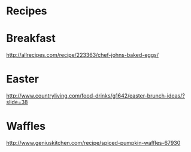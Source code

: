 Recipes
=======

# Breakfast
http://allrecipes.com/recipe/223363/chef-johns-baked-eggs/

# Easter
http://www.countryliving.com/food-drinks/g1642/easter-brunch-ideas/?slide=38

# Waffles
http://www.geniuskitchen.com/recipe/spiced-pumpkin-waffles-67930
